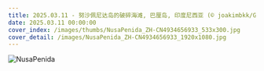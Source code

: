 ```yaml
---
title: 2025.03.11 - 努沙佩尼达岛的破碎海滩, 巴厘岛, 印度尼西亚 (© joakimbkk/Getty Images)
date: 2025.03.11 00:00:00
cover_index: /images/thumbs/NusaPenida_ZH-CN4934656933_533x300.jpg
cover_detail: /images/NusaPenida_ZH-CN4934656933_1920x1080.jpg
---
```


![NusaPenida](/images/NusaPenida_ZH-CN4934656933_1920x1080.jpg)
